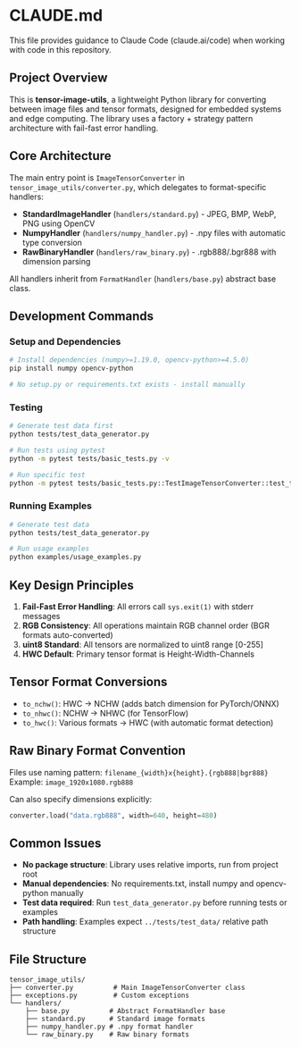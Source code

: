 # CLAUDE.md

This file provides guidance to Claude Code (claude.ai/code) when working with code in this repository.

## Project Overview

This is **tensor-image-utils**, a lightweight Python library for converting between image files and tensor formats, designed for embedded systems and edge computing. The library uses a factory + strategy pattern architecture with fail-fast error handling.

## Core Architecture

The main entry point is `ImageTensorConverter` in `tensor_image_utils/converter.py`, which delegates to format-specific handlers:

- **StandardImageHandler** (`handlers/standard.py`) - JPEG, BMP, WebP, PNG using OpenCV
- **NumpyHandler** (`handlers/numpy_handler.py`) - .npy files with automatic type conversion
- **RawBinaryHandler** (`handlers/raw_binary.py`) - .rgb888/.bgr888 with dimension parsing

All handlers inherit from `FormatHandler` (`handlers/base.py`) abstract base class.

## Development Commands

### Setup and Dependencies
```bash
# Install dependencies (numpy>=1.19.0, opencv-python>=4.5.0)
pip install numpy opencv-python

# No setup.py or requirements.txt exists - install manually
```

### Testing
```bash
# Generate test data first
python tests/test_data_generator.py

# Run tests using pytest
python -m pytest tests/basic_tests.py -v

# Run specific test
python -m pytest tests/basic_tests.py::TestImageTensorConverter::test_to_nchw_conversion -v
```

### Running Examples
```bash
# Generate test data
python tests/test_data_generator.py

# Run usage examples
python examples/usage_examples.py
```

## Key Design Principles

1. **Fail-Fast Error Handling**: All errors call `sys.exit(1)` with stderr messages
2. **RGB Consistency**: All operations maintain RGB channel order (BGR formats auto-converted)
3. **uint8 Standard**: All tensors are normalized to uint8 range [0-255]
4. **HWC Default**: Primary tensor format is Height-Width-Channels

## Tensor Format Conversions

- `to_nchw()`: HWC → NCHW (adds batch dimension for PyTorch/ONNX)
- `to_nhwc()`: NCHW → NHWC (for TensorFlow)
- `to_hwc()`: Various formats → HWC (with automatic format detection)

## Raw Binary Format Convention

Files use naming pattern: `filename_{width}x{height}.{rgb888|bgr888}`
Example: `image_1920x1080.rgb888`

Can also specify dimensions explicitly:
```python
converter.load("data.rgb888", width=640, height=480)
```

## Common Issues

- **No package structure**: Library uses relative imports, run from project root
- **Manual dependencies**: No requirements.txt, install numpy and opencv-python manually
- **Test data required**: Run `test_data_generator.py` before running tests or examples
- **Path handling**: Examples expect `../tests/test_data/` relative path structure

## File Structure
```
tensor_image_utils/
├── converter.py          # Main ImageTensorConverter class
├── exceptions.py         # Custom exceptions
└── handlers/
    ├── base.py          # Abstract FormatHandler base
    ├── standard.py      # Standard image formats
    ├── numpy_handler.py # .npy format handler
    └── raw_binary.py    # Raw binary formats
```